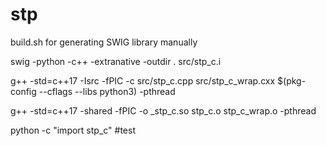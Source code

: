 # stp

build.sh for generating SWIG library manually

swig -python -c++ -extranative -outdir . src/stp_c.i 

g++ -std=c++17 -Isrc -fPIC -c src/stp_c.cpp src/stp_c_wrap.cxx  $(pkg-config --cflags --libs python3)  -pthread

g++ -std=c++17 -shared -fPIC -o _stp_c.so stp_c.o stp_c_wrap.o -pthread 

python -c "import stp_c" #test
